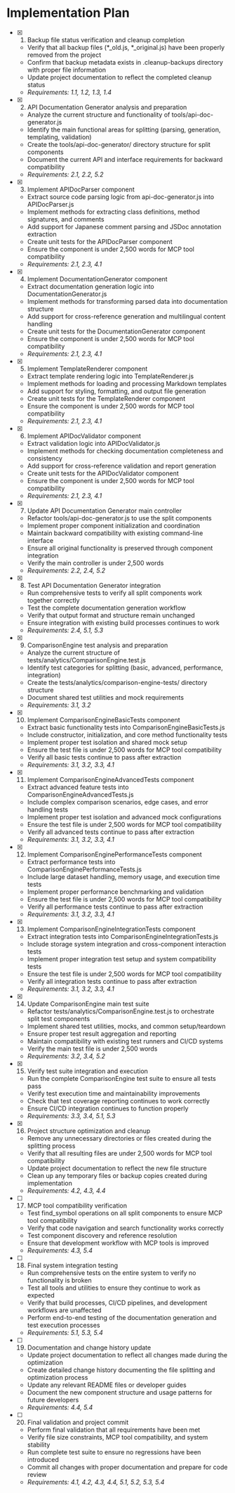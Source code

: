 # Implementation Plan

- [x] 1. Backup file status verification and cleanup completion
  - Verify that all backup files (*_old.js, *_original.js) have been properly removed from the project
  - Confirm that backup metadata exists in .cleanup-backups directory with proper file information
  - Update project documentation to reflect the completed cleanup status
  - _Requirements: 1.1, 1.2, 1.3, 1.4_

- [x] 2. API Documentation Generator analysis and preparation
  - Analyze the current structure and functionality of tools/api-doc-generator.js
  - Identify the main functional areas for splitting (parsing, generation, templating, validation)
  - Create the tools/api-doc-generator/ directory structure for split components
  - Document the current API and interface requirements for backward compatibility
  - _Requirements: 2.1, 2.2, 5.2_

- [x] 3. Implement APIDocParser component
  - Extract source code parsing logic from api-doc-generator.js into APIDocParser.js
  - Implement methods for extracting class definitions, method signatures, and comments
  - Add support for Japanese comment parsing and JSDoc annotation extraction
  - Create unit tests for the APIDocParser component
  - Ensure the component is under 2,500 words for MCP tool compatibility
  - _Requirements: 2.1, 2.3, 4.1_

- [x] 4. Implement DocumentationGenerator component
  - Extract documentation generation logic into DocumentationGenerator.js
  - Implement methods for transforming parsed data into documentation structure
  - Add support for cross-reference generation and multilingual content handling
  - Create unit tests for the DocumentationGenerator component
  - Ensure the component is under 2,500 words for MCP tool compatibility
  - _Requirements: 2.1, 2.3, 4.1_

- [x] 5. Implement TemplateRenderer component
  - Extract template rendering logic into TemplateRenderer.js
  - Implement methods for loading and processing Markdown templates
  - Add support for styling, formatting, and output file generation
  - Create unit tests for the TemplateRenderer component
  - Ensure the component is under 2,500 words for MCP tool compatibility
  - _Requirements: 2.1, 2.3, 4.1_

- [x] 6. Implement APIDocValidator component
  - Extract validation logic into APIDocValidator.js
  - Implement methods for checking documentation completeness and consistency
  - Add support for cross-reference validation and report generation
  - Create unit tests for the APIDocValidator component
  - Ensure the component is under 2,500 words for MCP tool compatibility
  - _Requirements: 2.1, 2.3, 4.1_

- [x] 7. Update API Documentation Generator main controller
  - Refactor tools/api-doc-generator.js to use the split components
  - Implement proper component initialization and coordination
  - Maintain backward compatibility with existing command-line interface
  - Ensure all original functionality is preserved through component integration
  - Verify the main controller is under 2,500 words
  - _Requirements: 2.2, 2.4, 5.2_

- [x] 8. Test API Documentation Generator integration
  - Run comprehensive tests to verify all split components work together correctly
  - Test the complete documentation generation workflow
  - Verify that output format and structure remain unchanged
  - Ensure integration with existing build processes continues to work
  - _Requirements: 2.4, 5.1, 5.3_

- [x] 9. ComparisonEngine test analysis and preparation
  - Analyze the current structure of tests/analytics/ComparisonEngine.test.js
  - Identify test categories for splitting (basic, advanced, performance, integration)
  - Create the tests/analytics/comparison-engine-tests/ directory structure
  - Document shared test utilities and mock requirements
  - _Requirements: 3.1, 3.2_

- [x] 10. Implement ComparisonEngineBasicTests component
  - Extract basic functionality tests into ComparisonEngineBasicTests.js
  - Include constructor, initialization, and core method functionality tests
  - Implement proper test isolation and shared mock setup
  - Ensure the test file is under 2,500 words for MCP tool compatibility
  - Verify all basic tests continue to pass after extraction
  - _Requirements: 3.1, 3.2, 3.3, 4.1_

- [x] 11. Implement ComparisonEngineAdvancedTests component
  - Extract advanced feature tests into ComparisonEngineAdvancedTests.js
  - Include complex comparison scenarios, edge cases, and error handling tests
  - Implement proper test isolation and advanced mock configurations
  - Ensure the test file is under 2,500 words for MCP tool compatibility
  - Verify all advanced tests continue to pass after extraction
  - _Requirements: 3.1, 3.2, 3.3, 4.1_

- [x] 12. Implement ComparisonEnginePerformanceTests component
  - Extract performance tests into ComparisonEnginePerformanceTests.js
  - Include large dataset handling, memory usage, and execution time tests
  - Implement proper performance benchmarking and validation
  - Ensure the test file is under 2,500 words for MCP tool compatibility
  - Verify all performance tests continue to pass after extraction
  - _Requirements: 3.1, 3.2, 3.3, 4.1_

- [x] 13. Implement ComparisonEngineIntegrationTests component
  - Extract integration tests into ComparisonEngineIntegrationTests.js
  - Include storage system integration and cross-component interaction tests
  - Implement proper integration test setup and system compatibility tests
  - Ensure the test file is under 2,500 words for MCP tool compatibility
  - Verify all integration tests continue to pass after extraction
  - _Requirements: 3.1, 3.2, 3.3, 4.1_

- [x] 14. Update ComparisonEngine main test suite
  - Refactor tests/analytics/ComparisonEngine.test.js to orchestrate split test components
  - Implement shared test utilities, mocks, and common setup/teardown
  - Ensure proper test result aggregation and reporting
  - Maintain compatibility with existing test runners and CI/CD systems
  - Verify the main test file is under 2,500 words
  - _Requirements: 3.2, 3.4, 5.2_

- [x] 15. Verify test suite integration and execution
  - Run the complete ComparisonEngine test suite to ensure all tests pass
  - Verify test execution time and maintainability improvements
  - Check that test coverage reporting continues to work correctly
  - Ensure CI/CD integration continues to function properly
  - _Requirements: 3.3, 3.4, 5.1, 5.3_

- [x] 16. Project structure optimization and cleanup
  - Remove any unnecessary directories or files created during the splitting process
  - Verify that all resulting files are under 2,500 words for MCP tool compatibility
  - Update project documentation to reflect the new file structure
  - Clean up any temporary files or backup copies created during implementation
  - _Requirements: 4.2, 4.3, 4.4_

- [ ] 17. MCP tool compatibility verification
  - Test find_symbol operations on all split components to ensure MCP tool compatibility
  - Verify that code navigation and search functionality works correctly
  - Test component discovery and reference resolution
  - Ensure that development workflow with MCP tools is improved
  - _Requirements: 4.3, 5.4_

- [ ] 18. Final system integration testing
  - Run comprehensive tests on the entire system to verify no functionality is broken
  - Test all tools and utilities to ensure they continue to work as expected
  - Verify that build processes, CI/CD pipelines, and development workflows are unaffected
  - Perform end-to-end testing of the documentation generation and test execution processes
  - _Requirements: 5.1, 5.3, 5.4_

- [ ] 19. Documentation and change history update
  - Update project documentation to reflect all changes made during the optimization
  - Create detailed change history documenting the file splitting and optimization process
  - Update any relevant README files or developer guides
  - Document the new component structure and usage patterns for future developers
  - _Requirements: 4.4, 5.4_

- [ ] 20. Final validation and project commit
  - Perform final validation that all requirements have been met
  - Verify file size constraints, MCP tool compatibility, and system stability
  - Run complete test suite to ensure no regressions have been introduced
  - Commit all changes with proper documentation and prepare for code review
  - _Requirements: 4.1, 4.2, 4.3, 4.4, 5.1, 5.2, 5.3, 5.4_